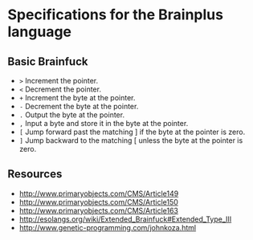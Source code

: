 Specifications for the Brainplus language
=========================================

## Basic Brainfuck

* `>`   Increment the pointer.
* `<`   Decrement the pointer.
* `+`   Increment the byte at the pointer.
* `-`   Decrement the byte at the pointer.
* `.`   Output the byte at the pointer.
* `,`   Input a byte and store it in the byte at the pointer.
* `[`   Jump forward past the matching ] if the byte at the pointer is zero.
* `]`   Jump backward to the matching [ unless the byte at the pointer is zero.

## Resources
* http://www.primaryobjects.com/CMS/Article149
* http://www.primaryobjects.com/CMS/Article150
* http://www.primaryobjects.com/CMS/Article163
* http://esolangs.org/wiki/Extended_Brainfuck#Extended_Type_III
* http://www.genetic-programming.com/johnkoza.html